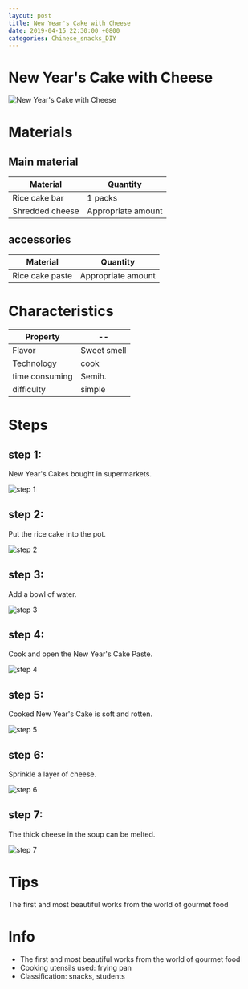 ```yaml
---
layout: post
title: New Year's Cake with Cheese
date: 2019-04-15 22:30:00 +0800
categories: Chinese_snacks_DIY
---
```


# New Year's Cake with Cheese

![New Year's Cake with Cheese]({{site.baseurl}}/img/424561/424561.jpg)

# Materials


## Main material

Material|Quantity
--|--
Rice cake bar|1 packs
Shredded cheese|Appropriate amount

## accessories

Material|Quantity
--|--
Rice cake paste|Appropriate amount

# Characteristics

Property|--
--|--
Flavor|Sweet smell
Technology|cook
time consuming|Semih.
difficulty|simple

# Steps

## step 1:

New Year's Cakes bought in supermarkets.

![step 1]({{site.baseurl}}/img/424561/1.jpg)

## step 2:

Put the rice cake into the pot.

![step 2]({{site.baseurl}}/img/424561/2.jpg)

## step 3:

Add a bowl of water.

![step 3]({{site.baseurl}}/img/424561/3.jpg)

## step 4:

Cook and open the New Year's Cake Paste.

![step 4]({{site.baseurl}}/img/424561/4.jpg)

## step 5:

Cooked New Year's Cake is soft and rotten.

![step 5]({{site.baseurl}}/img/424561/5.jpg)

## step 6:

Sprinkle a layer of cheese.

![step 6]({{site.baseurl}}/img/424561/6.jpg)

## step 7:

The thick cheese in the soup can be melted.

![step 7]({{site.baseurl}}/img/424561/7.jpg)

# Tips

The first and most beautiful works from the world of gourmet food

# Info

- The first and most beautiful works from the world of gourmet food
- Cooking utensils used: frying pan
- Classification: snacks, students